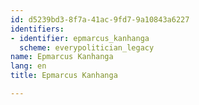 ```yaml
---
id: d5239bd3-8f7a-41ac-9fd7-9a10843a6227
identifiers:
- identifier: epmarcus_kanhanga
  scheme: everypolitician_legacy
name: Epmarcus Kanhanga
lang: en
title: Epmarcus Kanhanga

---
```

